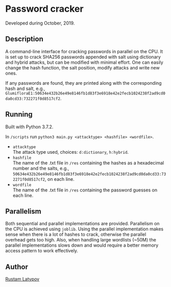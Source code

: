# Password cracker 

Developed during October, 2019.

## Description

A command-line interface for cracking passwords in parallel on the CPU. It is set up to crack SHA256  passwords appended with salt using dictionary and hybrid attacks, but can be modified with minimal effort. One can easily change the hash function, the salt position, modify attacks and write new ones.

If any passwords are found, they are printed along with the corresponding hash and salt, e.g., `GlumifloraE1:50634e432b26e49e8146fb1d83f3e6918e42e2fecb1024238f2ad9cd0da0cd33:732271f0d8517cf2`.


## Running

Built with Python 3.7.2.

In `/scripts` run `python3 main.py <attacktype> <hashfile> <wordfile>`. <br/>

- `attacktype` <br/>
The attack type used, choices: `d:dictionary`, `h:hybrid`.
- `hashfile` <br/>
The name of the .txt file in `/res` containing the hashes as a hexadecimal number and the salts, e.g.,  `50634e432b26e49e8146fb1d83f3e6918e42e2fecb1024238f2ad9cd0da0cd33:732271f0d8517cf2`, on each line.
- `wordfile` <br/>
The name of the .txt file in `/res` containing the password guesses on each line. 


## Parallelism
Both sequential and parallel implementations are provided. Parallelism on the CPU is achieved using `joblib`. Using the parallel implementation makes sense when there is a lot of hashes to crack, otherwise the parallel overhead gets too high. Also, when handling large wordlists (~50M) the parallel implementations slows down and would require a better memory access pattern to work effectively.


## Author

[Rustam Latypov](mailto:rustam.latypov@aalto.fi)
